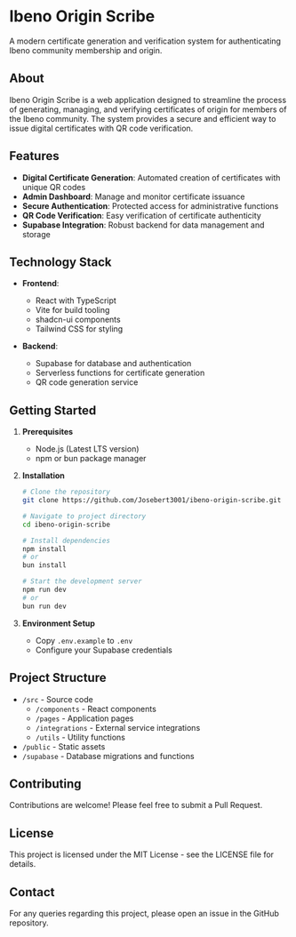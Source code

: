 # Ibeno Origin Scribe

A modern certificate generation and verification system for authenticating Ibeno community membership and origin.

## About

Ibeno Origin Scribe is a web application designed to streamline the process of generating, managing, and verifying certificates of origin for members of the Ibeno community. The system provides a secure and efficient way to issue digital certificates with QR code verification.

## Features

- **Digital Certificate Generation**: Automated creation of certificates with unique QR codes
- **Admin Dashboard**: Manage and monitor certificate issuance
- **Secure Authentication**: Protected access for administrative functions
- **QR Code Verification**: Easy verification of certificate authenticity
- **Supabase Integration**: Robust backend for data management and storage

## Technology Stack

- **Frontend**:
  - React with TypeScript
  - Vite for build tooling
  - shadcn-ui components
  - Tailwind CSS for styling

- **Backend**:
  - Supabase for database and authentication
  - Serverless functions for certificate generation
  - QR code generation service

## Getting Started

1. **Prerequisites**
   - Node.js (Latest LTS version)
   - npm or bun package manager

2. **Installation**
   ```sh
   # Clone the repository
   git clone https://github.com/Josebert3001/ibeno-origin-scribe.git

   # Navigate to project directory
   cd ibeno-origin-scribe

   # Install dependencies
   npm install
   # or
   bun install

   # Start the development server
   npm run dev
   # or
   bun run dev
   ```

3. **Environment Setup**
   - Copy `.env.example` to `.env`
   - Configure your Supabase credentials

## Project Structure

- `/src` - Source code
  - `/components` - React components
  - `/pages` - Application pages
  - `/integrations` - External service integrations
  - `/utils` - Utility functions
- `/public` - Static assets
- `/supabase` - Database migrations and functions

## Contributing

Contributions are welcome! Please feel free to submit a Pull Request.

## License

This project is licensed under the MIT License - see the LICENSE file for details.

## Contact

For any queries regarding this project, please open an issue in the GitHub repository.
